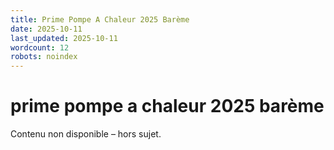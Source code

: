```yaml
---
title: Prime Pompe A Chaleur 2025 Barème
date: 2025-10-11
last_updated: 2025-10-11
wordcount: 12
robots: noindex
---
```


# prime pompe a chaleur 2025 barème

Contenu non disponible – hors sujet.